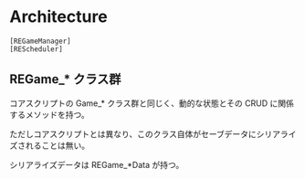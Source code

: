 Architecture
==========

```plantuml
[REGameManager]
[REScheduler]

```

REGame_* クラス群
----------

コアスクリプトの Game_* クラス群と同じく、動的な状態とその CRUD に関係するメソッドを持つ。

ただしコアスクリプトとは異なり、このクラス自体がセーブデータにシリアライズされることは無い。

シリアライズデータは REGame_*Data が持つ。


